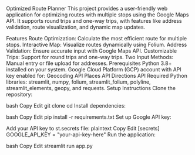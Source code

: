 Optimized Route Planner
This project provides a user-friendly web application for optimizing routes with multiple stops using the Google Maps API. It supports round trips and one-way trips, with features like address validation, route visualization, and dynamic map updates.

Features
Route Optimization: Calculate the most efficient route for multiple stops.
Interactive Map: Visualize routes dynamically using Folium.
Address Validation: Ensure accurate input with Google Maps API.
Customizable Trips: Support for round trips and one-way trips.
Two Input Methods: Manual entry or file upload for addresses.
Prerequisites
Python 3.8+ installed on your system.
Google Cloud Platform (GCP) account with API key enabled for:
Geocoding API
Places API
Directions API
Required Python libraries:
streamlit, numpy, folium, streamlit_folium, polyline, streamlit_elements, geopy, and requests.
Setup Instructions
Clone the repository:

bash
Copy
Edit
git clone <repository-url>
cd <repository-folder>
Install dependencies:

bash
Copy
Edit
pip install -r requirements.txt
Set up Google API key:

Add your API key to st.secrets file:
plaintext
Copy
Edit
[secrets]
GOOGLE_API_KEY = "your-api-key-here"
Run the application:

bash
Copy
Edit
streamlit run app.py
